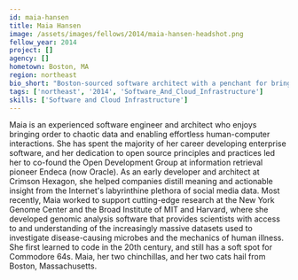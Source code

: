 ```yaml
---
id: maia-hansen
title: Maia Hansen
image: /assets/images/fellows/2014/maia-hansen-headshot.png
fellow_year: 2014
project: []
agency: []
hometown: Boston, MA
region: northeast
bio_short: "Boston-sourced software architect with a penchant for bringing order to chaotic data. CV: Endeca, Crimson Hexagon, Broad Institute, et al."
tags: ['northeast', '2014', 'Software_And_Cloud_Infrastructure']
skills: ['Software and Cloud Infrastructure']
---
```


Maia is an experienced software engineer and architect who enjoys bringing order to chaotic data and enabling effortless human-computer interactions. She has spent the majority of her career developing enterprise software, and her dedication to open source principles and practices led her to co-found the Open Development Group at information retrieval pioneer Endeca (now Oracle). As an early developer and architect at Crimson Hexagon, she helped companies distill meaning and actionable insight from the Internet's labyrinthine plethora of social media data. Most recently, Maia worked to support cutting-edge research at the New York Genome Center and the Broad Institute of MIT and Harvard, where she developed genomic analysis software that provides scientists with access to and understanding of the increasingly massive datasets used to investigate disease-causing microbes and the mechanics of human illness. She first learned to code in the 20th century, and still has a soft spot for Commodore 64s. Maia, her two chinchillas, and her two cats hail from Boston, Massachusetts.

